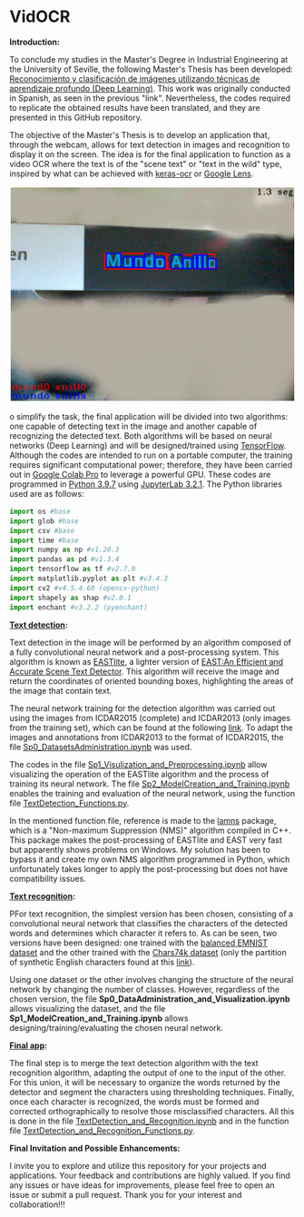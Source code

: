 # VidOCR

**Introduction:**

To conclude my studies in the Master's Degree in Industrial Engineering at the University of Seville, the following Master's Thesis has been developed: [Reconocimiento y clasificación de imágenes utilizando técnicas de aprendizaje profundo (Deep Learning)](https://hdl.handle.net/11441/151661). This work was originally conducted in Spanish, as seen in the previous "link". Nevertheless, the codes required to replicate the obtained results have been translated, and they are presented in this GitHub repository.

The objective of the Master's Thesis is to develop an application that, through the webcam, allows for text detection in images and recognition to display it on the screen. The idea is for the final application to function as a video OCR where the text is of the "scene text" or "text in the wild" type, inspired by what can be achieved with [keras-ocr](https://keras-ocr.readthedocs.io/en/latest/) or [Google Lens](https://lens.google/intl/es/).

![Detection, recognition, and correction of the title of the book "Mundo Anillo"](/FinalApp/Result.PNG)

o simplify the task, the final application will be divided into two algorithms: one capable of detecting text in the image and another capable of recognizing the detected text. Both algorithms will be based on neural networks (Deep Learning) and will be designed/trained using [TensorFlow](https://www.tensorflow.org/?hl=es-419). Although the codes are intended to run on a portable computer, the training requires significant computational power; therefore, they have been carried out in [Google Colab Pro](https://colab.google/) to leverage a powerful GPU. These codes are programmed in [Python 3.9.7](https://www.python.org/psf-landing/) using [JupyterLab 3.2.1](https://jupyter.org/). The Python libraries used are as follows:

```python
import os #base
import glob #base
import csv #base
import time #base
import numpy as np #v1.20.3
import pandas as pd #v1.3.4
import tensorflow as tf #v2.7.0
import matplotlib.pyplot as plt #v3.4.3
import cv2 #v4.5.4.60 (opencv-python)
import shapely as shap #v2.0.1
import enchant #v3.2.2 (pyenchant)
```

**[Text detection](/TextDetection):**

Text detection in the image will be performed by an algorithm composed of a fully convolutional neural network and a post-processing system. This algorithm is known as [EASTlite](https://github.com/bittorala/east_lite), a lighter version of [EAST:An Efficient and Accurate Scene Text Detector](https://github.com/zxytim/EAST). This algorithm will receive the image and return the coordinates of oriented bounding boxes, highlighting the areas of the image that contain text.

The neural network training for the detection algorithm was carried out using the images from ICDAR2015 (complete) and ICDAR2013 (only images from the training set), which can be found at the following [link](https://rrc.cvc.uab.es/). To adapt the images and annotations from ICDAR2013 to the format of ICDAR2015, the file [Sp0_DatasetsAdministration.ipynb](/TextDetection/Sp0_DatasetsAdministration.ipynb) was used.

The codes in the file [Sp1_Visulization_and_Preprocessing.ipynb](/TextDetection/Sp1_Visulization_and_Preprocessing.ipynb) allow visualizing the operation of the EASTlite algorithm and the process of training its neural network. The file [Sp2_ModelCreation_and_Training.ipynb](/TextDetection/Sp2_ModelCreation_and_Training.ipynb) enables the training and evaluation of the neural network, using the function file [TextDetection_Functions.py](/TextDetection/TextDetection_Functions.py).

In the mentioned function file, reference is made to the [lamns](https://github.com/argman/EAST/tree/master/lanms) package, which is a "Non-maximum Suppression (NMS)" algorithm compiled in C++. This package makes the post-processing of EASTlite and EAST very fast but apparently shows problems on Windows. My solution has been to bypass it and create my own NMS algorithm programmed in Python, which unfortunately takes longer to apply the post-processing but does not have compatibility issues.

**[Text recognition](/TextRecognition):**

PFor text recognition, the simplest version has been chosen, consisting of a convolutional neural network that classifies the characters of the detected words and determines which character it refers to. As can be seen, two versions have been designed: one trained with the [balanced EMNIST dataset](https://www.kaggle.com/datasets/crawford/emnist) and the other trained with the [Chars74k dataset](http://www.ee.surrey.ac.uk/CVSSP/demos/chars74k) (only the partition of synthetic English characters found at this [link](https://www.kaggle.com/datasets/supreethrao/chars74kdigitalenglishfont)).

Using one dataset or the other involves changing the structure of the neural network by changing the number of classes. However, regardless of the chosen version, the file **Sp0_DataAdministration_and_Visualization.ipynb** allows visualizing the dataset, and the file **Sp1_ModelCreation_and_Training.ipynb** allows designing/training/evaluating the chosen neural network.

**[Final app](/FinalApp):**

The final step is to merge the text detection algorithm with the text recognition algorithm, adapting the output of one to the input of the other. For this union, it will be necessary to organize the words returned by the detector and segment the characters using thresholding techniques. Finally, once each character is recognized, the words must be formed and corrected orthographically to resolve those misclassified characters. All this is done in the file [TextDetection_and_Recognition.ipynb](/FinalApp/TextDetection_and_Recognition.ipynb) and in the function file [TextDetection_and_Recognition_Functions.py](/FinalApp/TextDetection_and_Recognition_Functions.py).


**Final Invitation and Possible Enhancements:**

I invite you to explore and utilize this repository for your projects and applications. Your feedback and contributions are highly valued. If you find any issues or have ideas for improvements, please feel free to open an issue or submit a pull request. Thank you for your interest and collaboration!!!
